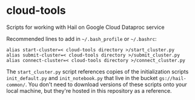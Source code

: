 # cloud-tools
Scripts for working with Hail on Google Cloud Dataproc service

Recommended lines to add in `~/.bash_profile` or `~/.bashrc`:
```
alias start-cluster=< cloud-tools directory >/start_cluster.py
alias submit-cluster=< cloud-tools directory >/submit_cluster.py
alias connect-cluster=< cloud-tools directory >/connect_cluster.py
```
The `start_cluster.py` script references copies of the initialization scripts `init_default.py` and `init_notebook.py` that live in the bucket `gs://hail-common/`. You don't need to download versions of these scripts onto your local machine, but they're hosted in this repository as a reference.
